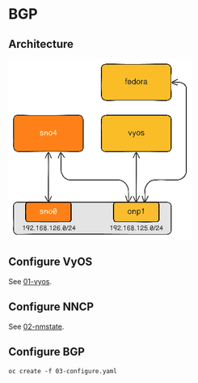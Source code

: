 # BGP
## Architecture
![Architecture](./.architecture.png?raw=true)
## Configure VyOS
See [01-vyos](./01-vyos).

## Configure NNCP
See [02-nmstate](../../nmstate).

## Configure BGP
```
oc create -f 03-configure.yaml
```
